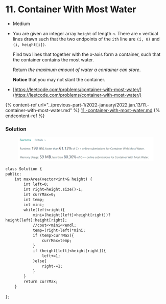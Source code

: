 # 11. Container With Most Water

* Medium
*   You are given an integer array `height` of length `n`. There are `n` vertical lines drawn such that the two endpoints of the `ith` line are `(i, 0)` and `(i, height[i])`.

    Find two lines that together with the x-axis form a container, such that the container contains the most water.

    Return _the maximum amount of water a container can store_.

    **Notice** that you may not slant the container.
* [https://leetcode.com/problems/container-with-most-water/](https://leetcode.com/problems/container-with-most-water/)

{% content-ref url="../previous-part-1/2022-january/2022.jan.13/11.-container-with-most-water.md" %}
[11.-container-with-most-water.md](../previous-part-1/2022-january/2022.jan.13/11.-container-with-most-water.md)
{% endcontent-ref %}

### Solution&#x20;

<figure><img src="../.gitbook/assets/image (6).png" alt=""><figcaption></figcaption></figure>

```
class Solution {
public:
    int maxArea(vector<int>& height) {
        int left=0;
        int right=height.size()-1;
        int currMax=0;
        int temp;
        int mini;
        while(left<right){
            mini=(height[left]<height[right])? height[left]:height[right];
            //cout<<mini<<endl;
            temp=(right-left)*mini;
            if (temp>currMax){
                currMax=temp;
            }
            if (height[left]<height[right]){
                left+=1;
            }else{
                right-=1;
            }
        }
        return currMax;
    }
    
};
```
